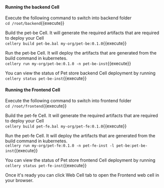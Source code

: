 #### Running the backend Cell  
Execute the following command to switch into backend folder  
`cd /root/backend`{{execute}}

Build the pet-be Cell. It will generate the required artifacts that are required to deploy your Cell  
`cellery build pet-be.bal my-org/pet-be:0.1.0`{{execute}}

Run the pet-be Cell. It will deploy the artifacts that are generated from the build command in kubernetes.  
`cellery run my-org/pet-be:0.1.0 -n pet-be-inst`{{execute}}

You can view the status of Pet store backend Cell deployment by running  
`cellery status pet-be-inst`{{execute}}

 #### Running the Frontend Cell  
Execute the following command to switch into frontend folder  
`cd /root/frontend`{{execute}}

Build the pet-fe Cell. It will generate the required artifacts that are required to deploy your Cell  
`cellery build pet-fe.bal my-org/pet-fe:0.1.0`{{execute}}

Run the pet-fe Cell. It will deploy the artifacts that are generated from the build command in kubernetes.  
`cellery run my-org/pet-fe:0.1.0 -n pet-fe-inst -l pet-be:pet-be-inst`{{execute}}

You can view the status of Pet store frontend Cell deployment by running  
`cellery status pet-fe-inst`{{execute}}

Once it's ready you can click Web Cell tab to open the Frontend web cell in your browser.
